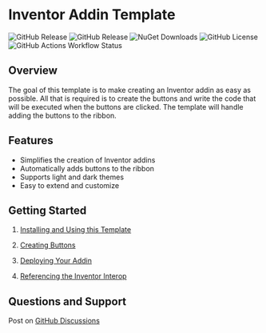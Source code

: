 # Inventor Addin Template

![GitHub Release](https://img.shields.io/github/v/release/bretleasure/inventor.addintemplate?logo=github)
![GitHub Release](https://img.shields.io/github/v/release/bretleasure/inventor.addintemplate?include_prereleases&logo=github&label=latest%20build)
![NuGet Downloads](https://img.shields.io/nuget/dt/inventor.addintemplate?logo=nuget&color=9932CC&link=https%3A%2F%2Fwww.nuget.org%2Fpackages%2FInventor.AddinTemplate)
![GitHub License](https://img.shields.io/github/license/bretleasure/inventor.addintemplate?color=salmon)
![GitHub Actions Workflow Status](https://img.shields.io/github/actions/workflow/status/bretleasure/inventor.addintemplate/build-deploy.yml?logo=github%20actions&logoColor=white&label=Build%20and%20Deploy)

## Overview

The goal of this template is to make creating an Inventor addin as easy as possible. All that is required is to create the buttons and write the code that will be executed when the buttons are clicked. The template will handle adding the buttons to the ribbon.

## Features

- Simplifies the creation of Inventor addins
- Automatically adds buttons to the ribbon
- Supports light and dark themes
- Easy to extend and customize

## Getting Started

1. [Installing and Using this Template](https://github.com/bretleasure/Inventor.AddinTemplate/wiki/Installing-and-Using-this-Template)
   
2. [Creating Buttons](https://github.com/bretleasure/Inventor.AddinTemplate/wiki/Creating-Buttons)
   
3. [Deploying Your Addin](https://github.com/bretleasure/Inventor.AddinTemplate/wiki/Deploying-Your-Addin)
   
4. [Referencing the Inventor Interop](https://github.com/bretleasure/Inventor.AddinTemplate/wiki/Inventor-Interop)

## Questions and Support

Post on [GitHub Discussions](https://github.com/bretleasure/Inventor.AddinTemplate/discussions)
